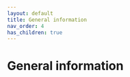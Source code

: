 ```yaml
---
layout: default
title: General information
nav_order: 4
has_children: true
---
```

<h1>General information </h1>




